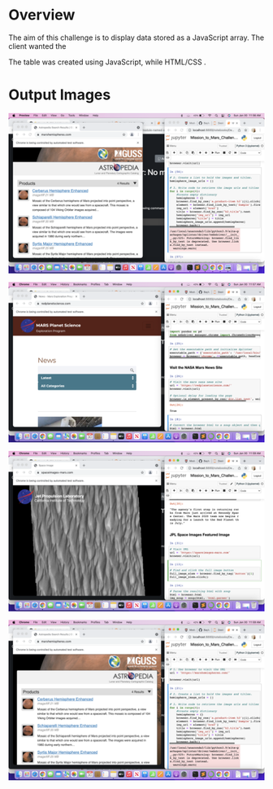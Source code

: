# Overview
The aim of this challenge is to display 
 data stored as a 
JavaScript array. The client wanted the 
 
The table was created using JavaScript, 
while HTML/CSS .

 # Output Images

 
![Logo](https://github.com/bienfaitza/module_10_challenge/blob/a201aea2209c0735788c22ed0d9d9c02cef03577/images/Screen%20Shot%202022-01-30%20at%2011.56.46%20AM.png)



![Logo](https://github.com/bienfaitza/module_10_challenge/blob/a201aea2209c0735788c22ed0d9d9c02cef03577/images/Screen%20Shot%202022-01-30%20at%2011.57.59%20AM.png)



![Logo](https://github.com/bienfaitza/module_10_challenge/blob/a201aea2209c0735788c22ed0d9d9c02cef03577/images/Screen%20Shot%202022-01-30%20at%2011.59.24%20AM.png)



![Logo](https://github.com/bienfaitza/module_10_challenge/blob/a201aea2209c0735788c22ed0d9d9c02cef03577/images/Screen%20Shot%202022-01-30%20at%2011.59.53%20AM.png)


